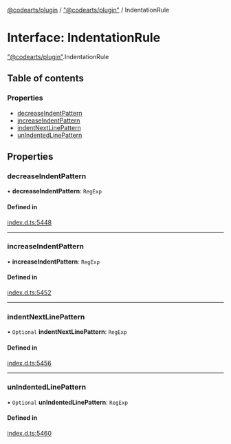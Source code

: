 [@codearts/plugin](../README.md) / ["@codearts/plugin"](../modules/_codearts_plugin_.md) / IndentationRule

# Interface: IndentationRule

["@codearts/plugin"](../modules/_codearts_plugin_.md).IndentationRule

## Table of contents

### Properties

- [decreaseIndentPattern](codearts_plugin_.IndentationRule.md#decreaseindentpattern)
- [increaseIndentPattern](codearts_plugin_.IndentationRule.md#increaseindentpattern)
- [indentNextLinePattern](codearts_plugin_.IndentationRule.md#indentnextlinepattern)
- [unIndentedLinePattern](codearts_plugin_.IndentationRule.md#unindentedlinepattern)

## Properties

### decreaseIndentPattern

• **decreaseIndentPattern**: `RegExp`

#### Defined in

[index.d.ts:5448](https://github.com/huaweicloud/cloudide-plugin-api/blob/d4de966/index.d.ts#L5448)

___

### increaseIndentPattern

• **increaseIndentPattern**: `RegExp`

#### Defined in

[index.d.ts:5452](https://github.com/huaweicloud/cloudide-plugin-api/blob/d4de966/index.d.ts#L5452)

___

### indentNextLinePattern

• `Optional` **indentNextLinePattern**: `RegExp`

#### Defined in

[index.d.ts:5456](https://github.com/huaweicloud/cloudide-plugin-api/blob/d4de966/index.d.ts#L5456)

___

### unIndentedLinePattern

• `Optional` **unIndentedLinePattern**: `RegExp`

#### Defined in

[index.d.ts:5460](https://github.com/huaweicloud/cloudide-plugin-api/blob/d4de966/index.d.ts#L5460)
